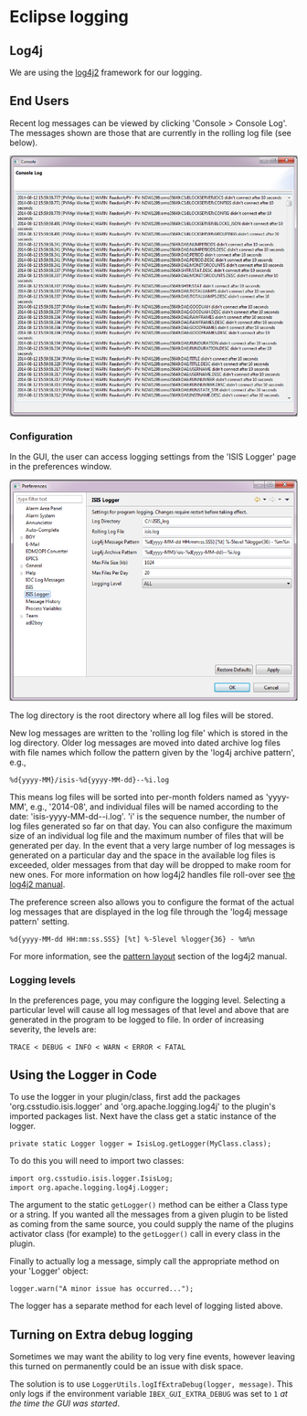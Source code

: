 # Eclipse logging

## Log4j
We are using the [log4j2](http://logging.apache.org/log4j/2.x/manual/index.html) framework for our logging.


## End Users
Recent log messages can be viewed by clicking 'Console > Console Log'. The messages shown are those that are currently in the rolling log file (see below).

![Log UI](GUI_development/images/eclipse/log_ui.png)

### Configuration
In the GUI, the user can access logging settings from the 'ISIS Logger' page in the preferences window.

![Log Pref](GUI_development/images/eclipse/log_pref.png)

The log directory is the root directory where all log files will be stored.

New log messages are written to the 'rolling log file' which is stored in the log directory. Older log messages are moved into dated archive log files with file names which follow the pattern given by the 'log4j archive pattern', e.g.,

```
%d{yyyy-MM}/isis-%d{yyyy-MM-dd}--%i.log
```

This means log files will be sorted into per-month folders named as 'yyyy-MM', e.g., '2014-08', and individual files will be named according to the date: 'isis-yyyy-MM-dd--i.log'. 'i' is the sequence number, the number of log files generated so far on that day. You can also configure the maximum size of an individual log file and the maximum number of files that will be generated per day. In the event that a very large number of log messages is generated on a particular day and the space in the available log files is exceeded, older messages from that day will be dropped to make room for new ones. For more information on how log4j2 handles file roll-over see [the log4j2 manual](http://logging.apache.org/log4j/2.x/manual/appenders.html#RollingFileAppender).

The preference screen also allows you to configure the format of the actual log messages that are displayed in the log file through the 'log4j message pattern' setting.

```
%d{yyyy-MM-dd HH:mm:ss.SSS} [%t] %-5level %logger{36} - %m%n
```

For more information, see the [pattern layout](http://logging.apache.org/log4j/2.x/manual/layouts.html#PatternLayout) section of the log4j2 manual.


### Logging levels
In the preferences page, you may configure the logging level. Selecting a particular level will cause all log messages of that level and above that are generated in the program to be logged to file. In order of increasing severity, the levels are:

```
TRACE < DEBUG < INFO < WARN < ERROR < FATAL
```

## Using the Logger in Code
To use the logger in your plugin/class, first add the packages 'org.csstudio.isis.logger' and 'org.apache.logging.log4j' to the plugin's imported packages list. Next have the class get a static instance of the logger.

```
private static Logger logger = IsisLog.getLogger(MyClass.class);
```

To do this you will need to import two classes:

```
import org.csstudio.isis.logger.IsisLog;
import org.apache.logging.log4j.Logger;
```

The argument to the static `getLogger()` method can be either a Class type or a string. If you wanted all the messages from a given plugin to be listed as coming from the same source, you could supply the name of the plugins activator class (for example) to the `getLogger()` call in every class in the plugin.

Finally to actually log a message, simply call the appropriate method on your 'Logger' object:

```
logger.warn("A minor issue has occurred...");
```

The logger has a separate method for each level of logging listed above.

## Turning on Extra debug logging

Sometimes we may want the ability to log very fine events, however leaving this turned on permanently could be an issue with disk space. 

The solution is to use `LoggerUtils.logIfExtraDebug(logger, message)`. This only logs if the environment variable `IBEX_GUI_EXTRA_DEBUG` was set to `1` *at the time the GUI was started*.
